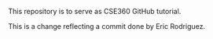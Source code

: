 This repository is to serve as CSE360 GitHub tutorial.

This is a change reflecting a commit done by Eric Rodriguez.
